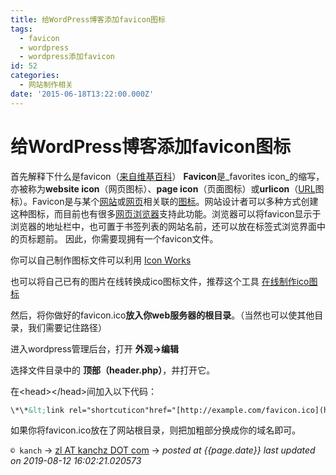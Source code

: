 ```yaml
---
title: 给WordPress博客添加favicon图标
tags:
  - favicon
  - wordpress
  - wordpress添加favicon
id: 52
categories:
  - 网站制作相关
date: '2015-06-18T13:22:00.000Z'
---
```


# 给WordPress博客添加favicon图标

首先解释下什么是favicon（[来自维基百科](https://zh.wikipedia.org/wiki/Favicon)） **Favicon**是_favorites icon_的缩写，亦被称为**website icon**（网页图标）、**page icon**（页面图标）或**urlicon**（[URL](https://zh.wikipedia.org/wiki/URL)图标）。Favicon是与某个[网站](https://zh.wikipedia.org/wiki/%E7%BD%91%E7%AB%99)或[网页](https://zh.wikipedia.org/wiki/%E7%BD%91%E9%A1%B5)相关联的[图标](https://zh.wikipedia.org/wiki/%E5%9B%BE%E6%A0%87)。网站设计者可以多种方式创建这种图标，而目前也有很多[网页浏览器](https://zh.wikipedia.org/wiki/%E7%BD%91%E9%A1%B5%E6%B5%8F%E8%A7%88%E5%99%A8)支持此功能。浏览器可以将favicon显示于浏览器的地址栏中，也可置于书签列表的网站名前，还可以放在标签式浏览界面中的页标题前。 因此，你需要现拥有一个favicon文件。

你可以自己制作图标文件可以利用 [Icon Works](http://icon-works.com/)

也可以将自己已有的图片在线转换成ico图标文件，推荐这个工具 [在线制作ico图标](http://www.bitbug.net/)

然后，将你做好的favicon.ico**放入你web服务器的根目录**。（当然也可以使其他目录，我们需要记住路径）

进入wordpress管理后台，打开 **外观-&gt;编辑**

选择文件目录中的 **顶部（header.php）**，并打开它。

在&lt;head&gt;&lt;/head&gt;间加入以下代码： 
```html
\*\*&lt;link rel="shortcuticon"href="[http://example.com/favicon.ico](http://example.com/favicon.ico)"type="image/vnd.microsoft.icon"&gt;&lt;/span&gt; ****&lt;link rel="icon" href="[http://example.com/favicon.ico](http://example.com/favicon.ico)" type="image/vnd.microsoft.icon\*\*"&lt;/span&gt;&gt;&lt;/span&gt;&lt;/span&gt;
```

如果你将favicon.ico放在了网站根目录，则把加粗部分换成你的域名即可。



`© kanch` → [zl AT kanchz DOT com](kanchisme@gmail.com) → _posted at {{page.date}}_
_last updated on 2019-08-12 16:02:21.020573_